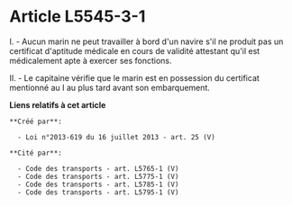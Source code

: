 # Article L5545-3-1

I. - Aucun marin ne peut travailler à bord d'un navire s'il ne produit pas un certificat d'aptitude médicale en cours de
validité attestant qu'il est médicalement apte à exercer ses fonctions. 

II. - Le capitaine vérifie que le marin est en possession du certificat mentionné au I au plus tard avant son embarquement.

**Liens relatifs à cet article**

	**Créé par**:

	  - Loi n°2013-619 du 16 juillet 2013 - art. 25 (V)

	**Cité par**:

	  - Code des transports - art. L5765-1 (V)
	  - Code des transports - art. L5775-1 (V)
	  - Code des transports - art. L5785-1 (V)
	  - Code des transports - art. L5795-1 (V)
